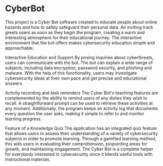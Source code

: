 # CyberBot

This project is a Cyber Bot software created to educate people about online hazards and how to safely safeguard their personal data. An inviting track greets users as soon as they begin the program, creating a warm and interesting atmosphere for their educational journey. The interactive environment that the bot offers makes cybersecurity education simple and approachable.

Interactive Education and Support
By posing inquiries about cyberthreats, users can communicate with the bot. The bot can explain a wide range of subjects, including data encryption, password security, and phishing and malware. With the help of this functionality, users may investigate cybersecurity ideas at their own pace and get precise and educational answers.

Activity recording and task reminders
The Cyber Bot's teaching features are complemented by the ability to remind users of any duties they wish to recall. A straightforward prompt can be used to retrieve these activities at any moment. Additionally, the program keeps an activity log that documents every question the user asks, making it simple to refer to and monitor learning progress.

Feature of a Knowledge Quiz
The application has an integrated quiz feature that allows users to assess their understanding of a variety of cybersecurity subjects in order to promote learning. Through a gamified learning method, this aids users in evaluating their comprehension, pinpointing areas for growth, and maintaining engagement. The Cyber Bot is a complete helper for everybody interested in cybersecurity since it blends useful tools with instructional materials.
